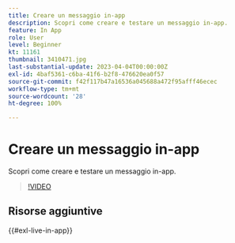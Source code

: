 ```yaml
---
title: Creare un messaggio in-app
description: Scopri come creare e testare un messaggio in-app.
feature: In App
role: User
level: Beginner
kt: 11161
thumbnail: 3410471.jpg
last-substantial-update: 2023-04-04T00:00:00Z
exl-id: 4baf5361-c6ba-41f6-b2f8-476620ea0f57
source-git-commit: f42f117b47a16536a045688a472f95afff46ecec
workflow-type: tm+mt
source-wordcount: '28'
ht-degree: 100%

---
```


# Creare un messaggio in-app

Scopri come creare e testare un messaggio in-app.

>[!VIDEO](https://video.tv.adobe.com/v/3410471?quality=12&learn=on)

## Risorse aggiuntive

{{#exl-live-in-app}}
